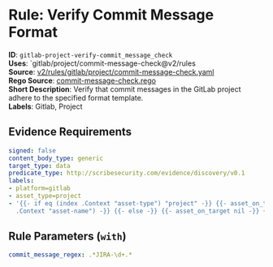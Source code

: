 # Rule: Verify Commit Message Format

**ID**: `gitlab-project-verify-commit_message_check`  
**Uses**: `gitlab/project/commit-message-check@v2/rules  
**Source**: [v2/rules/gitlab/project/commit-message-check.yaml](https://github.com/scribe-public/sample-policies/v2/rules/gitlab/project/commit-message-check.yaml)  
**Rego Source**: [commit-message-check.rego](https://github.com/scribe-public/sample-policies/v2/rules/gitlab/project/commit-message-check.rego)  
**Short Description**: Verify that commit messages in the GitLab project adhere to the specified format template.  
**Labels**: Gitlab, Project

## Evidence Requirements

```yaml
signed: false
content_body_type: generic
target_type: data
predicate_type: http://scribesecurity.com/evidence/discovery/v0.1
labels:
- platform=gitlab
- asset_type=project
- '{{- if eq (index .Context "asset-type") "project" -}} {{- asset_on_target (index
  .Context "asset-name") -}} {{- else -}} {{- asset_on_target nil -}} {{- end -}}'
```
## Rule Parameters (`with`)

```yaml
commit_message_regex: .*JIRA-\d+.*
```
